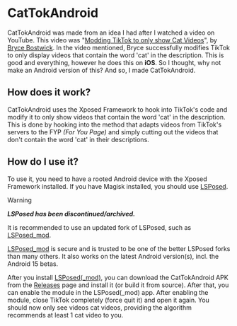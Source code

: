 # CatTokAndroid
CatTokAndroid was made from an idea I had after I watched a video on YouTube. This video was "[Modding TikTok to only show Cat Videos][video]", by [Bryce Bostwick][bryce].
In the video mentioned, Bryce successfully modifies TikTok to only display videos that contain the word 'cat' in the description. This is good and everything, however he does this on **iOS**. So I thought, why not make an Android version of this? And so, I made CatTokAndroid.

## How does it work?
CatTokAndroid uses the Xposed Framework to hook into TikTok's code and modify it to only show videos that contain the word 'cat' in the description. This is done by hooking into the method that adapts videos from TikTok's servers to the FYP *(For You Page)* and simply cutting out the videos that don't contain the word 'cat' in their descriptions.

## How do I use it?
To use it, you need to have a rooted Android device with the Xposed Framework installed. If you have Magisk installed, you should use [LSPosed][lsposed].

> [!WARNING]
> ***LSPosed has been discontinued/archived.***
> 
> It is recommended to use an updated fork of LSPosed, such as [LSPosed_mod][lsposed_mod].
> 
> [LSPosed_mod][lsposed_mod] is secure and is trusted to be one of the better LSPosed forks than many others. It also works on the latest Android version(s), incl. the Android 15 betas.

After you install [LSPosed][lsposed][(_mod)][lsposed_mod], you can download the CatTokAndroid APK from the [Releases][releases] page and install it (or build it from source). After that, you can enable the module in the LSPosed(_mod) app. After enabling the module, close TikTok completely (force quit it) and open it again. You should now only see videos cat videos, providing the algorithm recommends at least 1 cat video to you.

[video]: https://www.youtube.com/watch?v=YW3jL2gI9IE
[bryce]: https://www.youtube.com/@brycedotco

[lsposed]: https://github.com/LSPosed/LSPosed
[lsposed_mod]: https://github.com/mywalkb/LSPosed_mod

[releases]: https://github.com/StupidRepo/CatTokAndroid/releases
